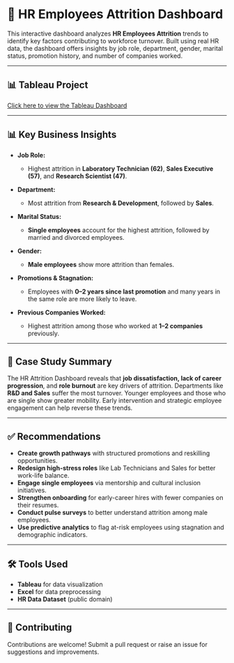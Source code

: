 # 💼 HR Employees Attrition Dashboard

This interactive dashboard analyzes **HR Employees Attrition** trends to identify key factors contributing to workforce turnover. Built using real HR data, the dashboard offers insights by job role, department, gender, marital status, promotion history, and number of companies worked.

---

## 📊 Tableau Project

[Click here to view the Tableau Dashboard](https://public.tableau.com/authoring/HREmployeesAttritionReport/Dashboard1#1)

---

## 📊 Key Business Insights

- **Job Role:**
  - Highest attrition in **Laboratory Technician (62)**, **Sales Executive (57)**, and **Research Scientist (47)**.
  
- **Department:**
  - Most attrition from **Research & Development**, followed by **Sales**.

- **Marital Status:**
  - **Single employees** account for the highest attrition, followed by married and divorced employees.

- **Gender:**
  - **Male employees** show more attrition than females.

- **Promotions & Stagnation:**
  - Employees with **0–2 years since last promotion** and many years in the same role are more likely to leave.

- **Previous Companies Worked:**
  - Highest attrition among those who worked at **1–2 companies** previously.

---

## 🧾 Case Study Summary

The HR Attrition Dashboard reveals that **job dissatisfaction, lack of career progression**, and **role burnout** are key drivers of attrition. Departments like **R&D and Sales** suffer the most turnover. Younger employees and those who are single show greater mobility. Early intervention and strategic employee engagement can help reverse these trends.

---

## ✅ Recommendations

- **Create growth pathways** with structured promotions and reskilling opportunities.
- **Redesign high-stress roles** like Lab Technicians and Sales for better work-life balance.
- **Engage single employees** via mentorship and cultural inclusion initiatives.
- **Strengthen onboarding** for early-career hires with fewer companies on their resumes.
- **Conduct pulse surveys** to better understand attrition among male employees.
- **Use predictive analytics** to flag at-risk employees using stagnation and demographic indicators.

---

## 🛠️ Tools Used

- **Tableau** for data visualization
- **Excel** for data preprocessing
- **HR Data Dataset** (public domain)

---

## 🤝 Contributing
Contributions are welcome! Submit a pull request or raise an issue for suggestions and improvements.
